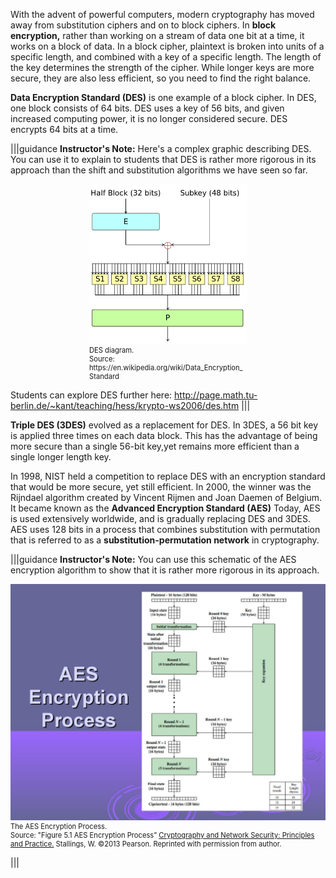 With the advent of powerful computers, modern cryptography has moved away from substitution ciphers and on to block ciphers.  In **block encryption,**  rather than working on a stream of data one bit at a time, it works on a block of data. In a block cipher, plaintext is broken into units of a specific length, and combined with a key of a specific length. The length of the key determines the strength of the cipher.  While longer keys are more secure, they are also less efficient, so you need to find the right balance. 

**Data Encryption Standard (DES)** is one example of a block cipher. In DES, one block consists of 64 bits. DES uses a key of 56 bits, and given increased computing power, it is no longer considered secure. DES encrypts 64 bits at a time. 

|||guidance
**Instructor's Note:** Here's a complex graphic describing DES. You can use it to explain to students that DES is rather more rigorous in its approach than the shift and substitution algorithms we have seen so far.

<figure class="snippetimg" style="margin: 0 auto;width:50%">
  <img src=".guides/img/DES.png" alt="Source: https://en.wikipedia.org/wiki/Data_Encryption_Standard">
  <figcaption style="font-size: 0.8em; text-align: left;"> DES diagram.
  </br>
 Source: https://en.wikipedia.org/wiki/Data_Encryption_Standard</figcaption>
</figure>

Students can explore DES further here: http://page.math.tu-berlin.de/~kant/teaching/hess/krypto-ws2006/des.htm
|||

**Triple DES (3DES)** evolved as a replacement for DES. In 3DES, a 56 bit key is applied three times on each data block. This has the advantage of being more secure than a single 56-bit key,yet remains more efficient than a single longer length key.

 In 1998, NIST held a competition to replace DES with an encryption standard that would be more secure, yet still efficient.  In 2000, the winner was the Rijndael algorithm created by Vincent Rijmen and Joan Daemen of Belgium. It became known as the **Advanced Encryption Standard (AES)** Today, AES is used extensively worldwide, and is gradually replacing DES and 3DES. AES uses 128 bits in a process that combines substitution  with permutation that is referred to as a **substitution-permutation network** in cryptography.  


|||guidance
**Instructor's Note:** You can use this schematic of the AES encryption algorithm to show that it is rather more rigorous in its approach. 

<figure class="snippetimg" style="margin: 0 auto;width:100%">
  <img src=".guides/img/aes.jpg" alt="Source: Figure 5.1 AES Encryption Process” <u>Cryptography and Network Security: Principles and Practice.</u> Stallings, W. ©2013 Pearson. Reprinted with permission from author.d">
  <figcaption style="font-size: 0.8em; text-align: left;"> The AES Encryption Process.
  </br>
  Source: "Figure 5.1 AES Encryption Process” <u>Cryptography and Network Security: Principles and Practice.</u> Stallings, W. ©2013 Pearson. Reprinted with permission from author.</figcaption>
</figure>

|||